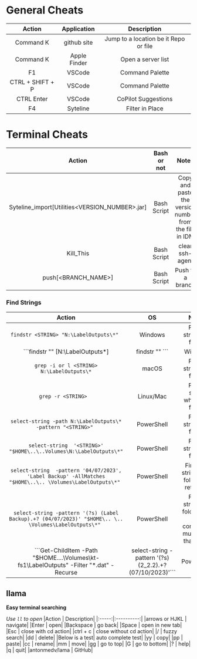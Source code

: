 # General Cheats
 |Action             | Application   | Description
 |:------------------:|:--------------:|:--------------:|
 |Command K          | github site   | Jump to a location be it Repo or file
 |Command K          | Apple Finder  | Open a server list
 |F1                 | VSCode        | Command Palette
 |CTRL + SHIFT + P   | VSCode        | Command Palette
 |CTRL Enter         | VSCode        | CoPilot Suggestions
 |F4                 | Syteline      | Filter in Place

# Terminal Cheats
 | Action | Bash or not | Notes |
 |:------:|:-----------:|:-----:|
 | Syteline_import[Utilities<VERSION_NUMBER>.jar] | Bash Script | Copy and paste the version number from the file in IDM |
 |Kill_This | Bash Script | clear ssh-agent |
 |push[<BRANCH_NAME>] | Bash Script | Push to a branch |

 ### Find Strings
 | Action | OS | Notes |
 |:------:|:--:|:-----:|
 |```findstr <STRING> "N:\LabelOutputs\*" ```| Windows | Find a string in a folder |
 |```findstr "<STRING>" [N:\LabelOutputs\*]|findstr "<STRING>" ```| Windows | Find a string in a folder |
 |```grep -i or l <STRING> N:\LabelOutputs\*``` | macOS | Find a string in a folder |
 |```grep -r <STRING>  ```| Linux/Mac | Find a string when in a folder |
 |```select-string -path N:\LabelOutputs\* -pattern "<STRING>" ``` | PowerShell | Find a string in a folder |
 |```select-string  '<STRING>' "$HOME\..\..Volumes\N:\LabelOutputs\*" ```  | PowerShell | Find a string in a folder|
 |```select-string  -pattern '04/07/2023', 'Label Backup' -AllMatches "$HOME\..\.. \Volumes\LabelOutputs\*" ```  | PowerShell | Find two strings in a folder will return all|
 |```select-string -pattern '(?s) (Label Backup).+? (04/07/2023)' "$HOME\.. \.. \Volumes\LabelOutputs\*" ``` | PowerShell | Find a string in a folder with 2 conditions must be in that order |
 |```Get-ChildItem -Path "$HOME\..\..\Volumes\kt-fs1\LabelOutputs\" -Filter "*.dat" -Recurse | select-string -pattern '(?s)(2_2.2).+?(07/10/2023)'``` | PowerShell | Find a sting and all the sub folders
  
## llama 
**Easy terminal searching**

*Use ```ll``` to open*
|Action | Description|
|:-----:|:----------:|
|arrows or HJKL | navigate|
|Enter | open|
|Backspace | go back|
|Space | open in new tab|
|Esc | close with cd action|
|ctrl + c | close without cd action|
|/ | fuzzy search|
|dd | delete|
|Below is a test| auto complete test|
|yy | copy|
|pp | paste|
|cc | rename|
|mm | move|
|gg | go to top|
|G | go to bottom|
|? | help|
|q | quit|
|antonmedv/lama | GitHub|

